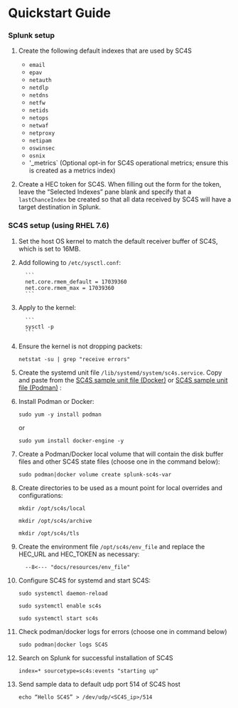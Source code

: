 # Quickstart Guide

### Splunk setup
1. Create the following default indexes that are used by SC4S
    * `email`
    * `epav`
    * `netauth`
    * `netdlp`
    * `netdns`
    * `netfw`
    * `netids`
    * `netops`
    * `netwaf`
    * `netproxy`
    * `netipam`
    * `oswinsec`
    * `osnix`
    * '_metrics` (Optional opt-in for SC4S operational metrics; ensure this is created as a metrics index)

 2. Create a HEC token for SC4S. When filling out the form for the token, leave the “Selected Indexes” pane blank and specify that a
 `lastChanceIndex` be created so that all data received by SC4S will have a target destination in Splunk.

### SC4S setup (using RHEL 7.6)
1. Set the host OS kernel to match the default receiver buffer of SC4S, which is set to 16MB.
2. Add following to `/etc/sysctl.conf`:
    
         ```
         net.core.rmem_default = 17039360
         net.core.rmem_max = 17039360
         ```
      
3. Apply to the kernel:
    
         ```
         sysctl -p
         ```
        
4. Ensure the kernel is not dropping packets:

    ```
    netstat -su | grep "receive errors"
    ```

5. Create the systemd unit file `/lib/systemd/system/sc4s.service`. Copy and paste from the
[SC4S sample unit file (Docker)](docker-systemd-general.md#unit-file) or [SC4S sample unit file (Podman)](podman-systemd-general.md#unit-file) :

6. Install Podman or Docker:

    ```
    sudo yum -y install podman
    ```
    or
    ```
    sudo yum install docker-engine -y
    ```

7. Create a Podman/Docker local volume that will contain the disk buffer files and other SC4S state files
(choose one in the command below):

    ```
    sudo podman|docker volume create splunk-sc4s-var
    ```
  
8. Create directories to be used as a mount point for local overrides and configurations:

    ```mkdir /opt/sc4s/local```

    ```mkdir /opt/sc4s/archive```

    ```mkdir /opt/sc4s/tls```
  
9. Create the environment file `/opt/sc4s/env_file` and replace the HEC_URL and HEC_TOKEN as necessary:

    ```
      --8<--- "docs/resources/env_file"
    ```
  
10. Configure SC4S for systemd and start SC4S:

    ```sudo systemctl daemon-reload ```

    ```sudo systemctl enable sc4s```

    ```sudo systemctl start sc4s```

  
11. Check podman/docker logs for errors (choose one in command below)

    ```
    sudo podman|docker logs SC4S
    ```
  
12. Search on Splunk for successful installation of SC4S

    ```
    index=* sourcetype=sc4s:events "starting up"
    ```
  
13. Send sample data to default udp port 514 of SC4S host

    ```
    echo “Hello SC4S” > /dev/udp/<SC4S_ip>/514
    ```
